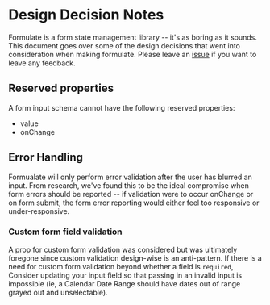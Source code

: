 # Design Decision Notes

Formulate is a form state management library -- it's as boring as it sounds. This document goes over some of the design decisions that went into consideration when making formulate. Please leave an [issue](https://github.com/FermiDirak/Formulate/issues) if you want to leave any feedback.

## Reserved properties

A form input schema cannot have the following reserved properties:
- value
- onChange

## Error Handling

Formualate will only perform error validation after the user has blurred an input. From research, we've found this to be the ideal compromise when form errors should be reported -- if validation were to occur onChange or on form submit, the form error reporting would either feel too responsive or under-responsive.

### Custom form field validation

A prop for custom form validation was considered but was ultimately foregone since custom validation design-wise is an anti-pattern. If there is a need for custom form validation beyond whether a field is `required`, Consider updating your input field so that passing in an invalid input is impossible (ie, a Calendar Date Range should have dates out of range grayed out and unselectable).
